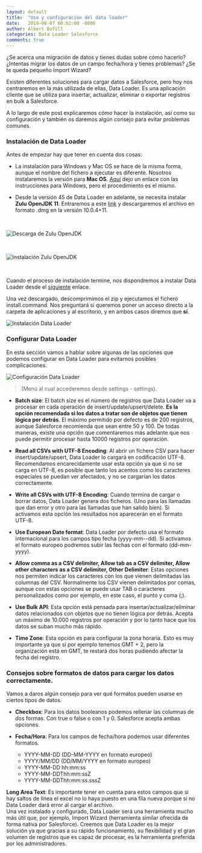 ```yaml
---
layout: default
title:  "Uso y configuración del data loader"
date:   2019-08-07 00:02:00 -0800
author: Albert Bofill 
categories: Data Loader Salesforce
comments: true
---
```


¿Se acerca una migración de datos y tienes dudas sobre cómo hacerlo? 
¿Intentas migrar los datos de un campo fecha/hora y tienes problemas? 
¿Se te queda pequeño Import Wizard?

Existen diferentes soluciones para cargar datos a Salesforce, pero hoy nos centraremos en la más utilizada de ellas, Data Loader. Es una aplicación cliente que se utiliza para insertar, actualizar, eliminar o exportar registros en bulk a Salesforce. 

A lo largo de este post explicaremos cómo hacer la instalación, así como su configuración y también os daremos algún consejo para evitar problemas comunes.

### Instalación de Data Loader

Antes de empezar hay que tener en cuenta dos cosas:

* La instalación para Windows y Mac OS se hace de la misma forma, aunque el nombre del fichero a ejecutar es diferente. Nosotros instalaremos la versión para **Mac OS**. [Aquí](https://help.salesforce.com/articleView?id=loader_install_windows.htm) dejo un enlace con las instrucciones para Windows, pero el procedimiento es el mismo. 

* Desde la versión 45 de Data Loader en adelante, se necesita instalar **Zulu OpenJDK 11**. Entraremos a este [link](https://www.azul.com/downloads/zulu-community/) y descargaremos el archivo en formato .dmg en la versión 10.0.4+11.

<br/>

![Descarga de Zulu OpenJDK]({{site.url}}{{site.baseurl}}/pictures/10-07-2019/1.png)

<br/>

![Instalación Zulu OpenJDK]({{site.url}}{{site.baseurl}}/pictures/10-07-2019/2.png)

<br/>

Cuando el proceso de instalación termine, nos dispondremos a instalar Data Loader desde el [siguiente](https://aecoc.my.salesforce.com/dwnld/DataLoader/dataloader_mac.zip) enlace. 

Una vez descargado, descomprimimos el zip y ejecutamos el fichero install.command. Nos preguntará si queremos poner un acceso directo a la carpeta de aplicaciones y al escritorio, y en ambos casos diremos que **sí**. 

![Instalación Data Loader]({{site.url}}{{site.baseurl}}/pictures/10-07-2019/3.png)


### Configurar Data Loader

En esta sección vamos a hablar sobre algunas de las opciones que podemos configurar en Data Loader para evitarnos posibles complicaciones. 

![Configuración Data Loader]({{site.url}}{{site.baseurl}}/pictures/10-07-2019/4.png)

> (Menú al cual accederemos desde settings - settings).

* **Batch size**: El batch size es el número de registros que Data Loader va a procesar en cada operación de insert/update/upsert/delete. **Es la opción recomendada si los datos a tratar son de objetos que tienen lógica por detrás**.  El máximo permitido por defecto es de 200 registros, aunque Salesforce recomienda que sean entre 50 y 100. De todas maneras, existe una opción que comentaremos más adelante que nos puede permitir procesar hasta 10000 registros por operación. 

* **Read all CSVs with UTF-8 Encoding**: Al abrir un fichero CSV para hacer insert/update/upsert, Data Loader lo cargará en codificación UTF-8. Recomendamos encarecidamente usar esta opción ya que si no se carga en UTF-8, es posible que tanto los acentos como los caracteres especiales se puedan ver afectados, y no se cargarían los datos correctamente.
 
* **Write all CSVs with UTF-8 Encoding**: Cuando termina de cargar o borrar datos, Data Loader genera dos ficheros. (Uno para las llamadas que dan error y otro para las llamadas que han salido bien). Si activamos esta opción los resultados nos aparecerán en el formato UTF-8.

* **Use European Date format**: Data Loader por defecto usa el formato internacional para los campos tipo fecha (yyyy-mm--dd). Si activamos el formato europeo podremos subir las fechas con el formato (dd-mm-yyyy).

* **Allow comma as a CSV delimiter, Allow tab as a CSV delimiter, Allow other characters as a CSV delimiter, Other Delimiter**: Estas opciones nos permiten indicar los caracteres con los que vienen delimitadas las columnas del CSV. Normalmente los CSV vienen delimitados por comas, aunque con estas opciones se puede usar TAB o caracteres personalizados como por ejemplo, en este caso, el punto y coma (;).
 
* **Use Bulk API**: Esta opción está pensada para insertar/actualizar/eliminar datos relacionados con objetos que no tienen lógica por detrás. Acepta un máximo de 10.000 registros por operación y por lo tanto hace que los datos se suban mucho más rápido. 

* **Time Zone**: Esta opción es para configurar la zona horaria. Esto es muy importante ya que si por ejemplo tenemos GMT + 2, pero la organización está en GMT, te restará dos horas pudiendo afectar la fecha del registro. 


### Consejos sobre formatos de datos para cargar los datos correctamente. 

Vamos a daros algún consejo para ver qué formatos pueden usarse en ciertos tipos de datos. 

* **Checkbox**: Para los datos booleanos podemos rellenar las columnas de dos formas. Con true o false o con 1 y 0. Salesforce acepta ambas opciones.

* **Fecha/Hora**: Para los campos de fecha/hora podemos usar diferentes formatos. 
    * YYYY-MM-DD (DD-MM-YYYY en formato europeo)
    * YYYY/MM/DD (DD/MM/YYYY en formato europeo)
    * YYYY-MM-DD hh:mm:ss
    * YYYY-MM-DDThh:mm:ssZ
    * YYYY-MM-DDThh:mm:ss.sssZ


**Long Area Text**: Es importante tener en cuenta para estos campos que si hay saltos de línea el excel no lo haya puesto en una fila nueva porque si no Data Loader dará error al cargar el archivo. 
<br/>
Una vez instalado y configurado, Data Loader será una herramienta mucho más útil que, por ejemplo, Import Wizard (herramienta similar ofrecida de forma nativa por Salesforce). Creemos que Data Loader es la mejor solución ya que gracias a su rápido funcionamiento, su flexibilidad y el gran volumen de registros que es capaz de procesar, es la herramienta preferida por los administradores.
